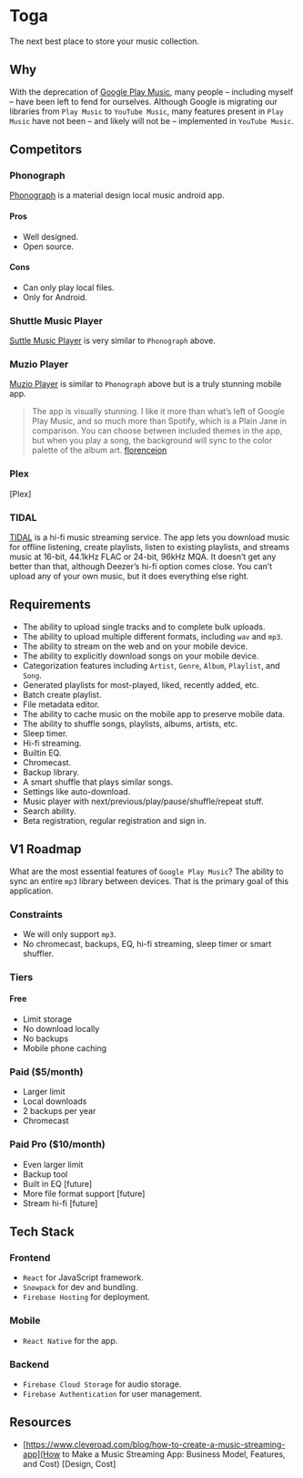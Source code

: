 # Toga
The next best place to store your music collection.

## Why
With the deprecation of [Google Play Music](https://www.digitaltrends.com/music/what-happens-to-google-play-music-youtube-music/), many people – including myself – have been left to fend for ourselves. Although Google is migrating our libraries from `Play Music` to `YouTube Music`, many features present in `Play Music` have not been – and likely will not be – implemented in `YouTube Music`.

## Competitors
### Phonograph
[Phonograph](https://github.com/kabouzeid/Phonograph) is a material design local music android app.

#### Pros
- Well designed.
- Open source.

#### Cons
- Can only play local files.
- Only for Android.

### Shuttle Music Player
[Suttle Music Player](https://www.shuttlemusicplayer.com/) is very similar to `Phonograph` above.

### Muzio Player
[Muzio Player](https://play.google.com/store/apps/details?id=com.shaiban.audioplayer.mplayer) is similar to `Phonograph` above but is a truly stunning mobile app.

> The app is visually stunning. I like it more than what’s left of Google Play Music, and so much more than Spotify, which is a Plain Jane in comparison. You can choose between included themes in the app, but when you play a song, the background will sync to the color palette of the album art. [florenceion](https://florenceion.com/2020/04/14/ask-flo-alternative-to-google-play-music/)

### Plex
[Plex]

### TIDAL
[TIDAL](https://tidal.com/about) is a hi-fi music streaming service. The app lets you download music for offline listening, create playlists, listen to existing playlists, and streams music at 16-bit, 44.1kHz FLAC or 24-bit, 96kHz MQA. It doesn’t get any better than that, although Deezer’s hi-fi option comes close. You can’t upload any of your own music, but it does everything else right.

## Requirements
- The ability to upload single tracks and to complete bulk uploads.
- The ability to upload multiple different formats, including `wav` and `mp3`.
- The ability to stream on the web and on your mobile device.
- The ability to explicitly download songs on your mobile device.
- Categorization features including `Artist`, `Genre`, `Album`, `Playlist`, and `Song`.
- Generated playlists for most-played, liked, recently added, etc.
- Batch create playlist.
- File metadata editor.
- The ability to cache music on the mobile app to preserve mobile data.
- The ability to shuffle songs, playlists, albums, artists, etc.
- Sleep timer.
- Hi-fi streaming.
- Builtin EQ.
- Chromecast.
- Backup library.
- A smart shuffle that plays similar songs.
- Settings like auto-download.
- Music player with next/previous/play/pause/shuffle/repeat stuff.
- Search ability.
- Beta registration, regular registration and sign in.

## V1 Roadmap
What are the most essential features of `Google Play Music`? The ability to sync an entire `mp3` library between devices. That is the primary goal of this application.

### Constraints
- We will only support `mp3`.
- No chromecast, backups, EQ, hi-fi streaming, sleep timer or smart shuffler.

### Tiers
#### Free
- Limit storage
- No download locally
- No backups
- Mobile phone caching

### Paid ($5/month)
- Larger limit
- Local downloads
- 2 backups per year
- Chromecast

### Paid Pro ($10/month)
- Even larger limit
- Backup tool
- Built in EQ [future]
- More file format support [future]
- Stream hi-fi [future]

## Tech Stack
### Frontend
- `React` for JavaScript framework.
- `Snowpack` for dev and bundling.
- `Firebase Hosting` for deployment.

### Mobile
- `React Native` for the app.

### Backend
- `Firebase Cloud Storage` for audio storage.
- `Firebase Authentication` for user management.

## Resources
- [https://www.cleveroad.com/blog/how-to-create-a-music-streaming-app](How to Make a Music Streaming App: Business Model, Features, and Cost) [Design, Cost]